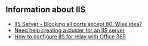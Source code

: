 ## Information about IIS
* [IIS Server - Blocking all ports except 80. Wise idea?](https://www.reddit.com/r/sysadmin/comments/8yadjf/iis_server_blocking_all_ports_except_80_wise_idea/)
* [Need help creating a cluster for an IIS server](https://www.reddit.com/r/sysadmin/comments/9qrb9d/need_help_creating_a_cluster_for_an_iis_server/)
* [How to configure IIS for relay with Office 365](https://support.office.com/en-us/article/how-to-configure-iis-for-relay-with-office-365-eb57abd2-3859-4e79-b721-2ed1f0f579c9)
